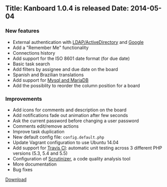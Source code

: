 Title: Kanboard 1.0.4 is released
Date: 2014-05-04
---

### New features

- External authentication with [LDAP/ActiveDirectory](/documentation/ldap-authentication) and [Google](/documentation/google-authentication)
- Add a "Remember Me" functionality
- Connections history
- Add support for the ISO 8601 date format (for due date)
- Basic task search
- Add filters by assignee and due date on the board
- Spanish and Brazilian translations
- Add support for [Mysql and MariaDB](/documentation/mysql-configuration)
- Add the possiblity to reorder the column position for a board

### Improvements

- Add icons for comments and description on the board
- Add notifications fade out animation after few seconds
- Ask the current password before changing a user password
- Comments edit/remove actions
- Improve task duplication
- New default config file: `config.default.php`
- Update Vagrant configuration to use Ubuntu 14.04
- Add support for [Travis CI](https://travis-ci.org/kanboard/kanboard): automatic unit testing across 3 different PHP versions (5.3, 5.4 and 5.5)
- Configuration of [Scrutinizer](https://scrutinizer-ci.com/g/kanboard/kanboard/), a code quality analysis tool
- More documentation
- Bug fixes

[Download](https://github.com/kanboard/kanboard/releases/download/v1.0.4/kanboard-1.0.4.zip)

